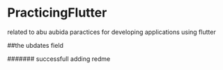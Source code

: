# PracticingFlutter
related to abu aubida paractices for developing applications using flutter



##the ubdates field





####### successfull adding redme
